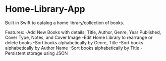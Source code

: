 # Home-Library-App
Built in Swift to catalog a home library/collection of books.


Features:
-Add New Books with details: Title, Author, Genre, Year Published, Cover Type, Notes, and Cover Image
-Edit Home Library to rearrange or delete books
-Sort books alphabetically by Genre, Title
-Sort books alphabetically by Author Name
-Sort books alphabetically by Title
-Persistent storage using JSON



